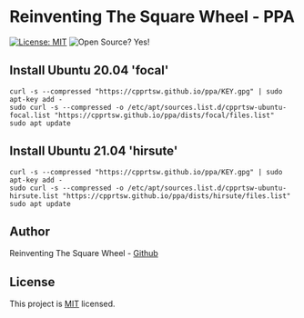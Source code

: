 # Reinventing The Square Wheel - PPA

[![License: MIT](https://img.shields.io/badge/License-MIT-yellow.svg)](https://spdx.org/licenses/MIT)
![Open Source? Yes!](https://badgen.net/badge/Open%20Source%20%3F/Yes%21/blue?icon=github)

## Install Ubuntu 20.04 'focal'
```
curl -s --compressed "https://cpprtsw.github.io/ppa/KEY.gpg" | sudo apt-key add -
sudo curl -s --compressed -o /etc/apt/sources.list.d/cpprtsw-ubuntu-focal.list "https://cpprtsw.github.io/ppa/dists/focal/files.list"
sudo apt update
```

## Install Ubuntu 21.04 'hirsute'
```
curl -s --compressed "https://cpprtsw.github.io/ppa/KEY.gpg" | sudo apt-key add -
sudo curl -s --compressed -o /etc/apt/sources.list.d/cpprtsw-ubuntu-hirsute.list "https://cpprtsw.github.io/ppa/dists/hirsute/files.list"
sudo apt update
```

## Author

Reinventing The Square Wheel - [Github](https://github.com/cpprtsw)

## License

This project is [MIT](https://spdx.org/licenses/MIT) licensed.
